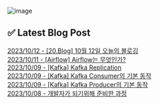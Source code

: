 ![image](https://user-images.githubusercontent.com/76645095/162124599-f9d701d6-e523-49c4-a6ce-193dc38f1026.png)

## ✅ Latest Blog Post

[2023/10/12 - [20.Blog] 10월 12일 오늘의 블로깅](http://blog.naver.com/ds4ouj/223235136717) <br/>
[2023/10/11 - [Airflow] Airflow는 무엇인가?](http://blog.naver.com/ds4ouj/223234023458) <br/>
[2023/10/09 - [Kafka] Kafka Replication](http://blog.naver.com/ds4ouj/223232204646) <br/>
[2023/10/09 - [Kafka] Kafka Consumer의 기본 동작](http://blog.naver.com/ds4ouj/223231970695) <br/>
[2023/10/09 - [Kafka] Kafka Producer의 기본 동작](http://blog.naver.com/ds4ouj/223231902112) <br/>
[2023/10/08 - 개발자가 되기위해 준비한 과정](http://blog.naver.com/ds4ouj/223231177484) <br/>
